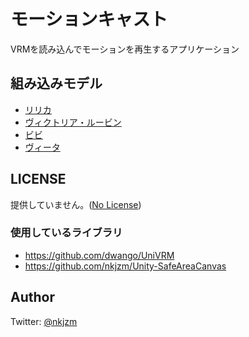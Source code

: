 # モーションキャスト

VRMを読み込んでモーションを再生するアプリケーション

## 組み込みモデル

- [リリカ](https://hub.vroid.com/characters/6874596705216592350)
- [ヴィクトリア・ルービン](https://hub.vroid.com/characters/2792872861023597723/models/5013769147837660446)
- [ビビ](https://hub.vroid.com/characters/945152946522067123/models/1622417912888236740)
- [ヴィータ](https://hub.vroid.com/characters/6193066630030526355/models/3525604181073039892)

## LICENSE

提供していません。([No License](https://choosealicense.com/no-permission/))

### 使用しているライブラリ

- https://github.com/dwango/UniVRM
- https://github.com/nkjzm/Unity-SafeAreaCanvas

## Author

Twitter: [@nkjzm](https://twitter.com/nkjzm)
